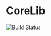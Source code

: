 # CoreLib
[![Build Status](https://travis-ci.org/QuStudio/CoreLib.svg?branch=master)](https://travis-ci.org/QuStudio/CoreLib)
